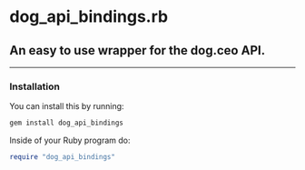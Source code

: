 # dog_api_bindings.rb

## An easy to use wrapper for the dog.ceo API.

---

### Installation
You can install this by running: 

```ruby 
gem install dog_api_bindings
```

Inside of your Ruby program do:
```ruby
require "dog_api_bindings"
```



